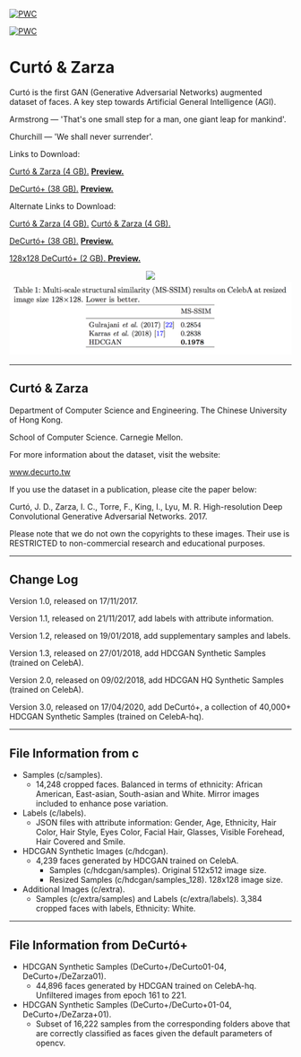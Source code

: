 [![PWC](https://img.shields.io/endpoint.svg?url=https://paperswithcode.com/badge/high-resolution-deep-convolutional-generative/image-generation-on-celeba-hq-128x128)](https://paperswithcode.com/sota/image-generation-on-celeba-hq-128x128?p=high-resolution-deep-convolutional-generative)

[![PWC](https://img.shields.io/endpoint.svg?url=https://paperswithcode.com/badge/high-resolution-deep-convolutional-generative/image-generation-on-celeba-hq-64x64)](https://paperswithcode.com/sota/image-generation-on-celeba-hq-64x64?p=high-resolution-deep-convolutional-generative)

# Curtó & Zarza
Curtó is the first GAN (Generative Adversarial Networks) augmented dataset of faces. A key step towards Artificial General Intelligence (AGI).

Armstrong — 'That's one small step for a man, one giant leap for mankind'.

Churchill — 'We shall never surrender'.

Links to Download:

<a href="https://drive.google.com/open?id=1q-FC_wztJ5vRHnb5zu7EzTN89xoBXr1-">Curtó & Zarza (4 GB).</a>
<a href="https://share.weiyun.com/5CgohW5"><strong>Preview.</strong></a>

<a href="https://www.decurto.tw/DeCurto+/DeCurto+_17_04_2020.zip">DeCurtó+ (38 GB).</a>
<a href="https://drive.google.com/drive/folders/1ZTixVobE82fNab7LQz6BRT_jnMbXoGcF?usp=sharing"><strong>Preview.</strong></a>

Alternate Links to Download:

<a href="https://share.weiyun.com/5lAgqlG">Curtó & Zarza (4 GB).</a>
<a href="https://share.weiyun.com/5kcGahm">Curtó & Zarza (4 GB).</a>

<a href="https://www.dezarza.tw/DeCurto+/DeCurto+_17_04_2020.zip">DeCurtó+ (38 GB).</a>
<a href="https://www.decurto.tw/DeCurto+/DeCurto+_17_04_2020/"><strong>Preview.</strong></a>

<a href="https://share.weiyun.com/5xhMlpF">128x128 DeCurtó+ (2 GB). <strong>Preview.</strong></a>

<p align="center">
<img src="HDCGAN_HQ.png" width="800">
<img src="HDCGAN_table.png" width="600">
</p>

--------------------------------------------------------
Curtó & Zarza 
--------------------------------------------------------

Department of Computer Science and Engineering. 
The Chinese University of Hong Kong.

School of Computer Science.
Carnegie Mellon.

For more information about the dataset, visit the website:

  www.decurto.tw

If you use the dataset in a publication, please cite the paper below:

Curtó, J. D., Zarza, I. C., Torre, F., King, I., Lyu, M. R.
High-resolution Deep Convolutional Generative Adversarial Networks. 2017.

Please note that we do not own the copyrights to these images. Their use is RESTRICTED to non-commercial research and educational purposes.

--------------------------------------------------------
Change Log
--------------------------------------------------------

Version 1.0, released on 17/11/2017.

Version 1.1, released on 21/11/2017, add labels with attribute information.

Version 1.2, released on 19/01/2018, add supplementary samples and labels.

Version 1.3, released on 27/01/2018, add HDCGAN Synthetic Samples (trained on CelebA).

Version 2.0, released on 09/02/2018, add HDCGAN HQ Synthetic Samples (trained on CelebA).

Version 3.0, released on 17/04/2020, add DeCurtó+, a collection of 40,000+ HDCGAN Synthetic Samples (trained on CelebA-hq).

--------------------------------------------------------
File Information from c
--------------------------------------------------------

- Samples (c/samples).
  - 14,248 cropped faces. Balanced in terms of ethnicity: African American, East-asian, South-asian and White. Mirror images included to enhance pose variation.
- Labels (c/labels).
  - JSON files with attribute information: Gender, Age, Ethnicity, Hair Color, Hair Style, Eyes Color, Facial Hair, Glasses, Visible Forehead, Hair Covered and Smile.
- HDCGAN Synthetic Images (c/hdcgan).
  - 4,239 faces generated by HDCGAN trained on CelebA. 
    - Samples (c/hdcgan/samples).
        Original 512x512 image size.
    - Resized Samples (c/hdcgan/samples_128).
        128x128 image size. 
- Additional Images (c/extra).
  - Samples (c/extra/samples) and Labels (c/extra/labels).
      3,384 cropped faces with labels, Ethnicity: White.

--------------------------------------------------------
File Information from DeCurtó+
--------------------------------------------------------

- HDCGAN Synthetic Samples (DeCurto+/DeCurto01-04, DeCurto+/DeZarza01).
  - 44,896 faces generated by HDCGAN trained on CelebA-hq. Unfiltered images from epoch 161 to 221.
- HDCGAN Synthetic Samples (DeCurto+/DeCurto+01-04, DeCurto+/DeZarza+01).
  - Subset of 16,222 samples from the corresponding folders above that are correctly classified as faces given the default parameters of opencv.


